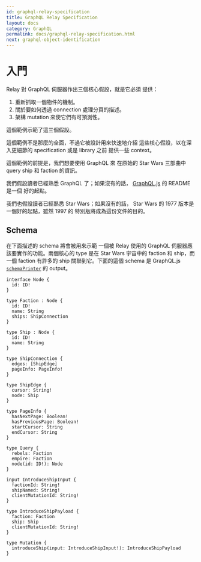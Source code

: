 ```yaml
---
id: graphql-relay-specification
title: GraphQL Relay Specification
layout: docs
category: GraphQL
permalink: docs/graphql-relay-specification.html
next: graphql-object-identification
---
```


# 入門

Relay 對 GraphQL 伺服器作出三個核心假設，就是它必須
提供：

1. 重新抓取一個物件的機制。
2. 關於要如何透過 connection 處理分頁的描述。
3. 架構 mutation 來使它們有可預測性。

這個範例示範了這三個假設。

這個範例不是那麼的全面，不過它被設計用來快速地介紹
這些核心假設，以在深入更細節的 specification 或是 library 之前
提供一些 context。

這個範例的前提是，我們想要使用 GraphQL 來
在原始的 Star Wars 三部曲中
query ship 和 faction 的資訊。

我們假設讀者已經熟悉 GraphQL 了；如果沒有的話，
[GraphQL.js](https://github.com/graphql/graphql-js) 的 README 是一個
好的起點。

我們也假設讀者已經熟悉 Star Wars；如果沒有的話，
Star Wars 的 1977 版本是一個好的起點，雖然 1997 的
特別版將成為這份文件的目的。

## Schema

在下面描述的 schema 將會被用來示範
一個被 Relay 使用的 GraphQL 伺服器應該要實作的功能。兩個核心的 type
是在 Star Wars 宇宙中的 faction 和 ship，而一個 faction
有許多的 ship 關聯到它。下面的這個 schema 是
GraphQL.js [`schemaPrinter`](https://github.com/graphql/graphql-js/blob/master/src/utilities/schemaPrinter.js) 的 output。

```
interface Node {
  id: ID!
}

type Faction : Node {
  id: ID!
  name: String
  ships: ShipConnection
}

type Ship : Node {
  id: ID!
  name: String
}

type ShipConnection {
  edges: [ShipEdge]
  pageInfo: PageInfo!
}

type ShipEdge {
  cursor: String!
  node: Ship
}

type PageInfo {
  hasNextPage: Boolean!
  hasPreviousPage: Boolean!
  startCursor: String
  endCursor: String
}

type Query {
  rebels: Faction
  empire: Faction
  node(id: ID!): Node
}

input IntroduceShipInput {
  factionId: String!
  shipNamed: String!
  clientMutationId: String!
}

type IntroduceShipPayload {
  faction: Faction
  ship: Ship
  clientMutationId: String!
}

type Mutation {
  introduceShip(input: IntroduceShipInput!): IntroduceShipPayload
}
```
